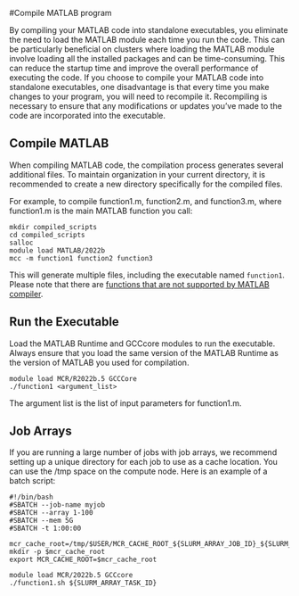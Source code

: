 #Compile MATLAB program

By compiling your MATLAB code into standalone executables, you eliminate the need to load the MATLAB module each time you run the code. This can be particularly beneficial on clusters where loading the MATLAB module involve loading all the installed packages and can be time-consuming. This can reduce the startup time and improve the overall performance of executing the code. If you choose to compile your MATLAB code into standalone executables, one disadvantage is that every time you make changes to your program, you will need to recompile it. Recompiling is necessary to ensure that any modifications or updates you’ve made to the code are incorporated into the executable. 
 
## Compile MATLAB 

When compiling MATLAB code, the compilation process generates several additional files. To maintain organization in your current directory, it is recommended to create a new directory specifically for the compiled files.

For example, to compile function1.m, function2.m, and function3.m, where function1.m is the main MATLAB function you call: 

```
mkdir compiled_scripts
cd compiled_scripts
salloc 
module load MATLAB/2022b
mcc -m function1 function2 function3
```

This will generate multiple files, including the executable named  `function1`. Please note that there are [functions that are not supported by MATLAB compiler](https://www.mathworks.com/help/compiler/unsupported-functions.html).

## Run the Executable

Load the MATLAB Runtime and GCCcore modules to run the executable. Always ensure that you load the same version of the MATLAB Runtime as the version of MATLAB you used for compilation.

```
module load MCR/R2022b.5 GCCCore 
./function1 <argument_list> 
```

The argument list is the list of input parameters for function1.m.

## Job Arrays

If you are running a large number of jobs with job arrays, we recommend setting up a unique directory for each job to use as a cache location. You can use the /tmp space on the compute node. Here is an example of a batch script:

```
#!/bin/bash
#SBATCH --job-name myjob
#SBATCH --array 1-100
#SBATCH --mem 5G
#SBATCH -t 1:00:00

mcr_cache_root=/tmp/$USER/MCR_CACHE_ROOT_${SLURM_ARRAY_JOB_ID}_${SLURM_ARRAY_TASK_ID}
mkdir -p $mcr_cache_root
export MCR_CACHE_ROOT=$mcr_cache_root

module load MCR/2022b.5 GCCcore 
./function1.sh ${SLURM_ARRAY_TASK_ID}
```





